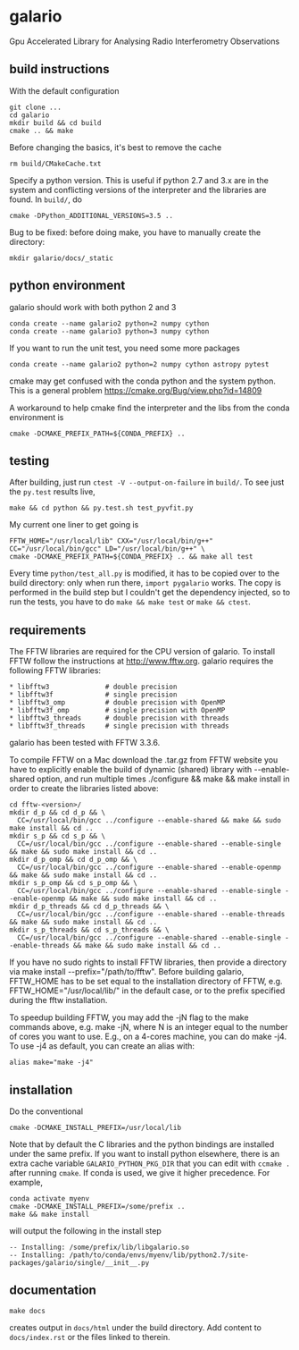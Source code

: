 galario
=======
Gpu Accelerated Library for Analysing Radio Interferometry Observations

build instructions
------------------

With the default configuration

    git clone ...
    cd galario
    mkdir build && cd build
    cmake .. && make

Before changing the basics, it's best to remove the cache

    rm build/CMakeCache.txt

Specify a python version. This is useful if python 2.7 and 3.x are in
the system and conflicting versions of the interpreter and the
libraries are found. In `build/`, do

    cmake -DPython_ADDITIONAL_VERSIONS=3.5 ..

Bug to be fixed: before doing make, you have to manually create the directory:

    mkdir galario/docs/_static

python environment
------------------

galario should work with both python 2 and 3

    conda create --name galario2 python=2 numpy cython
    conda create --name galario3 python=3 numpy cython

If you want to run the unit test, you need some more packages

    conda create --name galario2 python=2 numpy cython astropy pytest

cmake may get confused with the conda python and the system
python. This is a general problem
https://cmake.org/Bug/view.php?id=14809

A workaround to help cmake find the interpreter and the libs from the
conda environment is

    cmake -DCMAKE_PREFIX_PATH=${CONDA_PREFIX} ..

testing
-------

After building, just run `ctest -V --output-on-failure` in `build/`. To see just
the `py.test` results live,

    make && cd python && py.test.sh test_pyvfit.py

My current one liner to get going is

    FFTW_HOME="/usr/local/lib" CXX="/usr/local/bin/g++" CC="/usr/local/bin/gcc" LD="/usr/local/bin/g++" \
    cmake -DCMAKE_PREFIX_PATH=${CONDA_PREFIX} .. && make all test

Every time `python/test_all.py` is modified, it has to be copied over
to the build directory: only when run there, `import pygalario`
works. The copy is performed in the build step but I couldn't get the
dependency injected, so to run the tests, you have to do `make && make
test` or `make && ctest`.

requirements
------------

The FFTW libraries are required for the CPU version of galario.
To install FFTW follow the instructions at http://www.fftw.org.
galario requires the following FFTW libraries:

    * libfftw3              # double precision
    * libfftw3f             # single precision
    * libfftw3_omp          # double precision with OpenMP
    * libfftw3f_omp         # single precision with OpenMP
    * libfftw3_threads      # double precision with threads
    * libfftw3f_threads     # single precision with threads

galario has been tested with FFTW 3.3.6.

To compile FFTW on a Mac download the .tar.gz from FFTW website you have to explicitly
enable the build of dynamic (shared) library with --enable-shared option, and run multiple times
./configure && make && make install in order to create the libraries listed above:

    cd fftw-<version>/
    mkdir d_p && cd d_p && \
      CC=/usr/local/bin/gcc ../configure --enable-shared && make && sudo make install && cd ..
    mkdir s_p && cd s_p && \
      CC=/usr/local/bin/gcc ../configure --enable-shared --enable-single && make && sudo make install && cd ..
    mkdir d_p_omp && cd d_p_omp && \
      CC=/usr/local/bin/gcc ../configure --enable-shared --enable-openmp && make && sudo make install && cd ..
    mkdir s_p_omp && cd s_p_omp && \
      CC=/usr/local/bin/gcc ../configure --enable-shared --enable-single --enable-openmp && make && sudo make install && cd ..
    mkdir d_p_threads && cd d_p_threads && \
      CC=/usr/local/bin/gcc ../configure --enable-shared --enable-threads && make && sudo make install && cd ..
    mkdir s_p_threads && cd s_p_threads && \
      CC=/usr/local/bin/gcc ../configure --enable-shared --enable-single --enable-threads && make && sudo make install && cd ..

If you have no sudo rights to install FFTW libraries, then provide a directory via make install --prefix="/path/to/fftw".
Before building galario, FFTW_HOME has to be set equal to the installation directory of FFTW, e.g. FFTW_HOME="/usr/local/lib/"
in the default case, or to the prefix specified during the fftw installation.

To speedup building FFTW, you may add the -jN flag to the make commands above, e.g. make -jN, where N is an integer
equal to the number of cores you want to use. E.g., on a 4-cores machine, you can do make -j4. To use -j4 as default, you can
create an alias with:

    alias make="make -j4"

installation
------------

Do the conventional

    cmake -DCMAKE_INSTALL_PREFIX=/usr/local/lib

Note that by default the C libraries and the python bindings are
installed under the same prefix. If you want to install python
elsewhere, there is an extra cache variable `GALARIO_PYTHON_PKG_DIR`
that you can edit with `ccmake .` after running `cmake`. If conda is
used, we give it higher precedence. For example,

    conda activate myenv
    cmake -DCMAKE_INSTALL_PREFIX=/some/prefix ..
    make && make install

will output the following in the install step

    -- Installing: /some/prefix/lib/libgalario.so
    -- Installing: /path/to/conda/envs/myenv/lib/python2.7/site-packages/galario/single/__init__.py

documentation
-------------

    make docs

creates output in `docs/html` under the build directory. Add content to
`docs/index.rst` or the files linked to therein.
